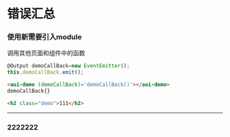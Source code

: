 # 错误汇总

### 使用新需要引入module
调用其他页面和组件中的函数
```javascript
@Output demoCallBack=new EventEmitter(); 
this.demoCallBack.emit();
```

```html
<aui-demo (demoCallBack)='demoCallBack()'></aui-demo>
demoCallBack{}
```

```html
<h2 class="demo">111</h2>
```
---
### 2222222
